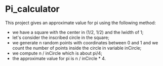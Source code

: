# Pi_calculator
This project gives an approximate value for pi using the following method:
 - we have a square with the center in (1/2, 1/2) and the lwidth of 1;
 - let's consider the inscribed circle in the square;
 - we generate n random points with coordinates between 0 and 1 and we count the number of points inside the circle in variable inCircle;
 - we compute n / inCircle which is about pi/4;
 - the approximate value for pi is n / inCircle * 4.
